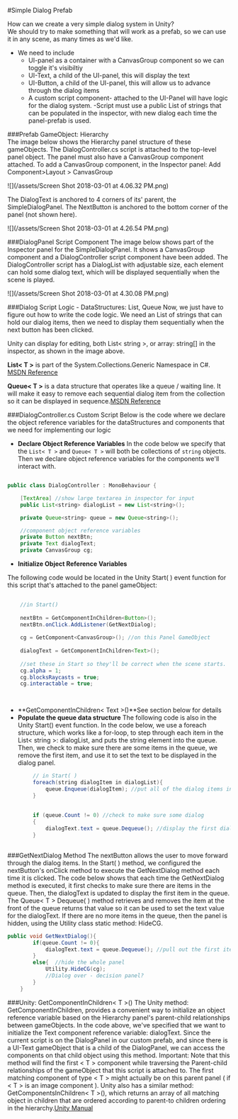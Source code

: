 #Simple Dialog Prefab

How can we create a very simple dialog system in Unity?  
We should try to make something that will work as a prefab, so we can use it in any scene, as many times as we'd like. 
- We need to include
    - UI-panel as a container with a CanvasGroup component   so we can toggle it's visibiltiy
    - UI-Text, a child of the UI-panel, this will display the text
    - UI-Button, a child of the UI-panel, this will allow us to advance through the dialog items
    - A custom script component- attached to the UI-Panel
    will have logic for the dialog system.
      -Script must use a public List of strings that can be populated in the inspector, with new dialog each time the panel-prefab is used. 
      

 ###Prefab GameObject: Hierarchy     
 The image below shows the Hierarchy panel structure of these gameObjects.  The DialogController.cs script is attached to the top-level panel object.  The panel must also have a CanvasGroup component attached. To add a CanvasGroup component, in the Inspector panel: Add Component>Layout > CanvasGroup
 
![](/assets/Screen Shot 2018-03-01 at 4.06.32 PM.png)

The DialogText is anchored to 4 corners of its' parent, the SimpleDialogPanel.  The NextButton is anchored to the bottom  corner of the panel (not shown here).

![](/assets/Screen Shot 2018-03-01 at 4.26.54 PM.png)

###DialogPanel Script Component 
The image below shows part of the Inspector panel for the SimpleDialogPanel.  It shows a CanvasGroup component and a DialogController script component have been added. The DialogController script has a DialogList with adjustable size, each element can hold some dialog text, which will be displayed sequentially when the scene is played.

![](/assets/Screen Shot 2018-03-01 at 4.30.08 PM.png)

###Dialog Script Logic - DataStructures: List, Queue
Now, we just have to figure out how to write the code logic. We need an List of strings that can hold our dialog items, then we need to display them sequentially when the next button has been clicked.

Unity can display for editing, both List< string >, or array: string[] in the inspector, as shown in the image above. 


**List< T >** is part of the System.Collections.Generic Namespace in C#.  [MSDN Reference](https://msdn.microsoft.com/en-us/library/6sh2ey19.aspx)


**Queue< T >** is a data structure that operates like a queue / waiting line.  It will make it easy to remove each sequential dialog item from the collection so it can be displayed in sequence.[MSDN Reference](https://msdn.microsoft.com/en-us/library/7977ey2c.aspx)

###DialogController.cs Custom Script
Below is the code where we declare the object reference variables for the dataStructures and components that we need for implementing our logic

- **Declare Object Reference Variables**
    In the code below we specify that the `List< T >` and `Queue< T >` will both be collections of `string` objects.
    Then we declare object reference variables for the components we'll interact with.

```java

public class DialogController : MonoBehaviour {

    [TextArea] //show large textarea in inspector for input
    public List<string> dialogList = new List<string>();

    private Queue<string> queue = new Queue<string>();

    //component object reference variables
    private Button nextBtn;
    private Text dialogText;
    private CanvasGroup cg;

```

- **Initialize Object Reference Variables**

The following code would be located in the Unity Start( ) event function for this script that's attached to the panel gameObject:

```java
      
    //in Start()
      
    nextBtn = GetComponentInChildren<Button>();   
    nextBtn.onClick.AddListener(GetNextDialog);
    
    cg = GetComponent<CanvasGroup>(); //on this Panel GameObject 
    
    dialogText = GetComponentInChildren<Text>();
    
    //set these in Start so they'll be correct when the scene starts.
    cg.alpha = 1;
    cg.blocksRaycasts = true;
    cg.interactable = true;

        
```
-  **GetComponentInChildren< Text >()**See section below for details     
- **Populate the queue data structure** 
The following code is also in the Unity Start() event function.  In the code below, we use a foreach structure, which works like a for-loop, to step through each item in the List< string >: dialogList, and puts the string element into the queue.  Then, we check to make sure there are some items in the queue, we remove the first item, and use it to set the text to be displayed in the dialog panel.
     
     
```java
        // in Start( )
        foreach(string dialogItem in dialogList){
            queue.Enqueue(dialogItem); //put all of the dialog items into the queue
        }
       
       
        if (queue.Count != 0) //check to make sure some dialog
        {
            dialogText.text = queue.Dequeue(); //display the first dialog item
        }
       
```

###GetNextDialog Method
The nextButton allows the user to move forward through the dialog items.  In the Start( ) method, we configured the nextButton's onClick method to execute the GetNextDialog method each time it is clicked.  The code below shows that each time the GetNextDialog method is executed, it first checks to make sure there are items in the queue.  Then, the dialogText is updated to display the first item in the queue.  The Queue< T > Dequeue( ) method retrieves and removes the item at the front of the queue returns that value so it can be used to set the text value for the dialogText.  If there are no more items in the queue, then the panel is hidden, using the Utility class static method: HideCG.



```java
public void GetNextDialog(){
        if(queue.Count != 0){
            dialogText.text = queue.Dequeue(); //pull out the first item and set to be displayed
        }
        else{  //hide the whole panel
            Utility.HideCG(cg);
            //Dialog over - decision panel?
        }
    }


```

###Unity: GetComponentInChildren< T >()
The Unity method: GetComponentInChildren, provides a convenient way to initialize an object reference variable based on the Hierarchy panel's parent-child relationships between gameObjects. In the code above, we've specified that we want to initialize the Text component reference variable: dialogText. Since the current script is on the DialogPanel in our custom prefab, and since there is a UI-Text gameObject that is a child of the DialogPanel, we can access the components on that child object using this method.  Important:  Note that this method will find the first < T > component while traversing the Parent-child relationships of the gameObject that this script is attached to. The first matching component of type < T > might actually be on this parent panel ( if < T > is an image component ). Unity also has a similar method: GetComponentsInChildren< T >(),  which returns an array of all matching object in children that are ordered according to parent-to children ordering in the hierarchy.[Unity Manual](https://docs.unity3d.com/ScriptReference/Component.GetComponentInChildren.html)
        






